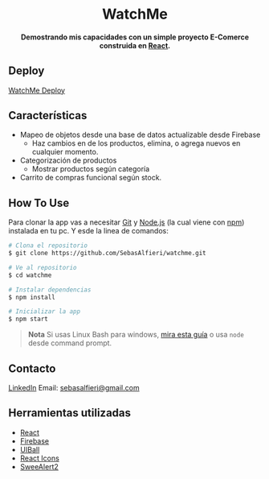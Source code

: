 
<h1 align="center">
  <br>
  WatchMe
  <br>
</h1>

<h4 align="center">Demostrando mis capacidades con un simple proyecto E-Comerce construida en <a href="https://es.reactjs.org/" target="_blank">React</a>.</h4>

## Deploy

<a href="https://watchmealfieri.vercel.app/">WatchMe Deploy</a>


## Características

* Mapeo de objetos desde una base de datos actualizable desde Firebase
  - Haz cambios en de los productos, elimina, o agrega nuevos en cualquier momento.
* Categorización de productos
  - Mostrar productos según categoría
* Carrito de compras funcional según stock.


## How To Use

Para clonar la app vas a necesitar [Git](https://git-scm.com) y [Node.js](https://nodejs.org/en/download/) (la cual viene con [npm](http://npmjs.com)) instalada en tu pc. Y esde la linea de comandos:

```bash
# Clona el repositorio
$ git clone https://github.com/SebasAlfieri/watchme.git

# Ve al repositorio
$ cd watchme

# Instalar dependencias
$ npm install

# Inicializar la app
$ npm start
```

> **Nota**
> Si usas Linux Bash para windows, [mira esta guía](https://www.howtogeek.com/261575/how-to-run-graphical-linux-desktop-applications-from-windows-10s-bash-shell/) o usa `node` desde command prompt.


## Contacto

<a href="https://www.linkedin.com/in/sebastian-alfieri-43b22121b/">LinkedIn</a>
Email: sebasalfieri@gmail.com

## Herramientas utilizadas

- [React](https://es.reactjs.org/)
- [Firebase](https://firebase.google.com/?hl=es)
- [UIBall](https://uiball.com/loaders/)
- [React Icons](https://react-icons.github.io/react-icons/)
- [SweeAlert2](https://sweetalert2.github.io/)